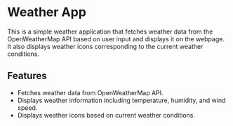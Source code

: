 # Weather App

This is a simple weather application that fetches weather data from the OpenWeatherMap API based on user input and displays it on the webpage. It also displays weather icons corresponding to the current weather conditions.

## Features

- Fetches weather data from OpenWeatherMap API.
- Displays weather information including temperature, humidity, and wind speed.
- Displays weather icons based on current weather conditions.
